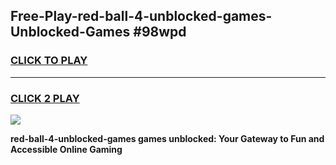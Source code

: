 
## Free-Play-red-ball-4-unblocked-games-Unblocked-Games #98wpd
<h3>
<a href="https://news.freeplayer.one?title=red-ball-4-unblocked-games&ref=8M">CLICK TO PLAY</a></h3>
<hr>

<h3>
<a href="https://news.freeplayer.one?title=red-ball-4-unblocked-games&ref=8M">CLICK 2 PLAY</a>
  
</h3>

<a href="https://news.freeplayer.one?title=red-ball-4-unblocked-games&ref=8M"><img src="https://clearcache.store/games.png"></a>


**red-ball-4-unblocked-games games unblocked: Your Gateway to Fun and Accessible Online Gaming**
